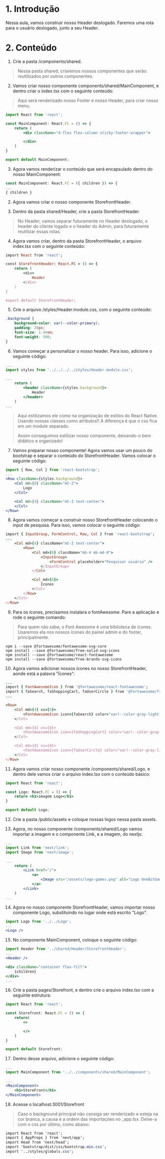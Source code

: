# 1. Introdução

Nessa aula, vamos construir nosso Header deslogado. Faremos uma rota para o usuário deslogado, junto a seu Header.

# 2. Conteúdo
1. Crie a pasta /components/shared. 

>Nessa pasta shared, criaremos nossos componentes que serão reutilizados por outros componentes.

2. Vamos criar nosso componente components/shared/MainComponent, e dentro criar o index.tsx com o seguinte conteúdo:

>Aqui será renderizado nosso Footer e nosso Header, para criar nosso menu.

```jsx
import React from 'react';

const MainComponent: React.FC = () => {
    return (
        <div className="d-flex flex-column sticky-footer-wrapper">

        </div>
    )
}

export default MainComponent;
```

3. Agora vamos renderizar o conteúdo que será encapsulado dentro do nosso MainComponent:

```jsx
const MainComponent: React.FC = ({ children }) => {
...
{ children }
```

2. Agora vamos criar o nosso componente StorefrontHeader.

3. Dentro da pasta shared/Header, crie a pasta StorefrontHeader.

>No Header, vamos separar futuramente no Header deslogado, o header do cliente logado e o header do Admin, para futuramente reutilizar essas rotas.

4. Agora vamos criar, dentro da pasta StorefrontHeader, o arquivo index.tsx com o seguinte conteúdo:

```ruby
import React from 'react';

const StorefrontHeader: React.FC = () => {
    return (
        <div>
            Header
        </div>
    )
}

export default StorefrontHeader;
```

5. Crie o arquivo /styles/Header.module.css, com o seguinte conteúdo:

```css
.background {
    background-color: var(--color-primary);
    padding: 20px;
    font-size: 1.4rem;
    font-weight: 500;
}
```

6. Vamos começar a personalizar o nosso header. Para isso, adicione o seguinte código:

```jsx
...
import styles from '../../../../styles/Header.module.css';

...
    return (
        <header className={styles.background}>
            Header
        </header>
    )
...
```

> Aqui estilizamos ele como na organização de estilos do React Native. Usando nossas classes como atributos!! A diferença é que o css fica em um module separado.
>
> Assim conseguimos estilizar nosso componente, deixando-o bem didático e organizado!

7. Vamos preparar nosso componente! Agora vamos usar um pouco do bootstrap e separar o conteúdo do StorefrontHeader. Vamos colocar o seguinte código:

```jsx
import { Row, Col } from 'react-bootstrap';
...
<Row className={styles.background}>
    <Col md={8} className="mt-2">
        Logo
    </Col>

    <Col md={4} className="mt-2 text-center">
    </Col>
</Row>
```

8. Agora vamos começar a construir nosso StorefrontHeader colocando o input de pesquisa. Para isso, vamos colocar o seguinte código:

```ruby
import { InputGroup, FormControl, Row, Col } from 'react-bootstrap';
...
    <Col md={4} className="mt-2 text-center">
        <Row>
            <Col md={6} className="mb-4 mb-md-0">
                <InputGroup>
                    <FormControl placeholder="Pesquisar usuário" />
                </InputGroup>
            </Col>

            <Col md={6}>
                Ícones
            </Col>
        </Row>
    </Col>
</Row>
```

9. Para os ícones, precisamos instalara o fontAwesome. Pare a aplicação e rode o seguinte comando:

> Para quem não sabe, o Font Awesome é uma biblioteca de ícones. Usaremos ela nos nossos ícones do painel admin e do footer, principalmente.

```
npm i --save @fortawesome/fontawesome-svg-core
npm install --save @fortawesome/free-solid-svg-icons
npm install --save @fortawesome/react-fontawesome
npm install --save @fortawesome/free-brands-svg-icons
```

10. Agora vamos adicionar nossos ícones no nosso StorefrontHeader, aonde está a palavra "Ícones":

```ruby
...
import { FontAwesomeIcon } from '@fortawesome/react-fontawesome';
import { faSearch, faShoppingCart, faUserCircle } from '@fortawesome/free-solid-svg-icons';
...

<Row>
    <Col md={4} xs={4}>
        <FontAwesomeIcon icon={faSearch} color="var(--color-gray-light)" />
    </Col>

    <Col md={4} xs={4}>
        <FontAwesomeIcon icon={faShoppingCart} color="var(--color-gray-light)" />
    </Col>

    <Col md={4} xs={4}>
        <FontAwesomeIcon icon={faUserCircle} color="var(--color-gray-light)" />
    </Col>
</Row>
```

11. Agora vamos criar nosso componente /components/shared/Logo, e dentro dele vamos criar o arquivo index.tsx com o conteúdo básico:

```jsx
import React from 'react';

const Logo: React.FC = () => {
    return <h1>imagem Logo</h1>
}

export default Logo;
```

12. Crie a pasta /public/assets e coloque nossas logos nessa pasta assets.

13. Agora, no nosso componente /components/shared/Logo vamos importar a imagem e o componente Link, e a imagem, do nextjs:

```jsx
...
import Link from 'next/link';
import Image from 'next/image';

...
    return (
        <Link href="/">
            <a>
                <Image src="/assets/logo-games.png" alt="Logo OneBitGames" width={220} height={40} />
            </a>
        </Link>
    )
...
```

14. Agora no nosso componente StorefrontHeader, vamos importar nosso componente Logo, substituindo no lugar onde está escrito "Logo".

```jsx
import Logo from '../../Logo';
...
<Logo />
```

15. No componente MainComponent, coloque o seguinte código:

```jsx
import Header from '../shared/Header/StorefrontHeader';
...
<Header />

<div className="container flex-fill">
    {children}
</div>
...
```

16. Crie a pasta pages/Storefront, e dentro crie o arquivo index.tsx com a seguinte estrutura:

```jsx
import React from 'react';

const Storefront: React.FC = () => {
    return(
        <>

        </>
    )
}

export default Storefront;
```

17. Dentro desse arquivo, adicione o seguinte código:

```jsx
...
import MainComponent from '../../components/shared/MainComponent';

...
<MainComponent>
    <h1>StoreFront</h1>
</MainComponent>
```

18. Acesse o localhost:3001/Storefront

> Caso o background principal não consiga ser renderizado e esteja na cor branca, a causa é a ordem das importações no _app.tsx. Deixe-a com o css por último, como abaixo:

```css
import React from 'react';
import { AppProps } from 'next/app';
import Head from 'next/head';
import 'bootstrap/dist/css/bootstrap.min.css';
import '../styles/globals.css';
```